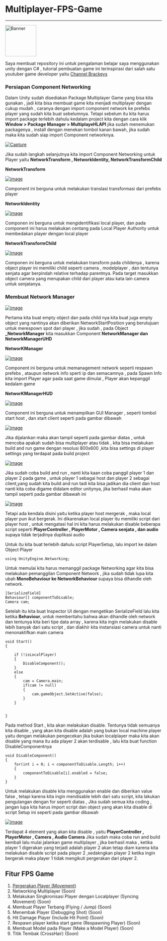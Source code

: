 # Multiplayer-FPS-Game
<hr>
<a href="https://ibb.co/tKKkj19"><img src="https://i.ibb.co/2hhmVpT/Banner.jpg" style="width:100px; margin-left:auto; margin-right:auto;" alt="Banner" border="0"></a>


Saya membuat repository ini untuk pengalaman belajar saya menggunakan unity dengan C# , tutorial pembuatan game ini terinspirasi dari salah satu youtuber game developer yaitu [Channel Brackeys](https://www.youtube.com/user/Brackeys)


### Persiapan Component Networking

Dalam Unity sudah disediakan Package Multiplayer Game yang bisa kita gunakan , jadi kita bisa membuat game kita menjadi multiplayer dengan cukup mudah , caranya dengan import component network ke prefebs player yang sudah kita buat sebelumnya. Tetapi sebelum itu kita harus import package terlebih dahulu kedalam project kita 
dengan cara klik <b>Window > Package Manager > MultiplayeHLAPI</b> jika sudah menemukan packagenya , install dengan menekan tombol kanan bawah, jika sudah maka kita sudah siap import Component networknya.

<a href="https://imgbb.com/"><img src="https://i.ibb.co/BgxFyCP/Capture.jpg" alt="Capture" border="0"></a>

Jika sudah langkah selanjutnya kita import Component Networking untuk Player yaitu <b>NetworkTransform , NetworkIdentity, NetworkTransformChild</b>


<b>NetworkTransform</b>

<a href="https://imgbb.com/"><img src="https://i.ibb.co/cJtfKrX/image.png" alt="image" border="0"></a>

Component ini berguna untuk melakukan translasi transformasi dari prefebs player


<b>NetworkIdentity</b>

<a href="https://imgbb.com/"><img src="https://i.ibb.co/vD7hgJm/image.png" alt="image" border="0"></a>

Componen ini berguna untuk mengidentifikasi local player, dan pada component ini harus melakukan centang pada Local Player Authority untuk membedakan player dengan local player


<b>NetworkTransformChild</b>

<a href="https://imgbb.com/"><img src="https://i.ibb.co/312VZjM/image.png" alt="image" border="0"></a>

Componen ini berguna untuk melakukan transform pada childenya , karena object player ini memiliki child seperti camera , modelplayer , dan tentunya senjata agar berpindah relative terhadap parentnya. Pada target masukkan object camera yang merupakan child dari player atau kata lain camera untuk senjatanya.


### Membuat Network Manager


<a href="https://imgbb.com/"><img src="https://i.ibb.co/7r2KhzC/image.png" alt="image" border="0"></a>

Pertama kita buat empty object dan pada child nya kita buat juga empty object yang nantinya akan diberikan NetworkStartPosition yang berutujuan untuk merespown spot dari player , jika sudah , pada Object <b>_NetworkManager</b> kita masukkan Component <b>NetworkManager dan NetworkManagerUHD</b>

<b>NetworKManager</b>

<a href="https://imgbb.com/"><img src="https://i.ibb.co/PwdX7SV/image.png" alt="image" border="0"></a>

Component ini berguna untuk memanagement network seperti respawn prefebs , ataupun network info sperti ip dan semacamnya , pada Spawn Info kita import Player agar pada saat game dimulai , Player akan kepanggil kedalam game

<b>NetworKManagerHUD</b>

<a href="https://imgbb.com/"><img src="https://i.ibb.co/qxFMw5r/image.png" alt="image" border="0"></a>

Component ini berguna untuk menampilkan GUI Manager , seperti tombol start host , dan start client seperti pada gambar dibawah

<a href="https://imgbb.com/"><img src="https://i.ibb.co/XYsjmVQ/image.png" alt="image" border="0"></a>

Jika dijalankan maka akan tampil seperti pada gambar diatas , untuk mencoba apakah sudah bisa multiplayer atau tidak , kita bisa melakukan build and run game dengan resolusi 800x600 ,kita bisa settings di player settings yang terdapat pada build project 

<a href="https://ibb.co/30rQqW1"><img src="https://i.ibb.co/LCkHW6S/image.png" alt="image" border="0"></a>

Jika sudah coba build and run , nanti kita kaan coba panggil player 1 dan player 2 pada game , untuk player 1 sebagai host dan player 2 sebagai client,yang sudah kita build and run tadi kita bisa jadikan dia client dan host nanti kita coba digame didalam editor unitynya, jika berhasil maka akan tampil seperti pada gambar dibawah ini

<a href="https://ibb.co/hmvwxpL"><img src="https://i.ibb.co/Nyzbgwt/image.png" alt="image" border="0"></a>

Tetapi ada kendala disini yaitu ketika player host mergerak , maka local player pun ikut bergerak. Ini dikarenakan local player itu memiliki script dari player host , untuk mengatasi hal ini kita harus melakukan disable beberapa script seperti <b>PlayerController , PlayerMotor , Camera senjata , dan audio </b> supaya tidak terjadinya duplikasi audio

Untuk itu kita buat terlebih dahulu script PlayerSetup, lalu import ke dalam Object Player

    using UnityEngine.Networking;

Untuk memulai kita harus memanggil package Networking agar kita bisa melakukan pemanggilan Component Network , jika sudah tidak lupa kita ubah <b>MonoBehaviour ke NetworkBehaviour </b> supaya bisa dihandle oleh network.

    [SerializeField]
    Behaviour[] componentToDisable;
    Camera cam;

Setelah itu kita buat Inspector UI dengan mengetikan SerializeField lalu kita ketika <b>Behaviour</b>, untuk memberitahu bahwa akan dihandle oleh network dan tentunya kita beri tipe data array , karena kita ingin melakukan disable lebih banyak dari satu script , dan diakhir kita instansiasi camera untuk nanti menonaktifkan main camera

    void Start()
    {

        if (!isLocalPlayer)
        {
            DisableComponent();
        }
        else
        {
            cam = Camera.main;
            if(cam != null)
            {
                cam.gameObject.SetActive(false);
            }
        }


    }
    
Pada method Start , kita akan melakukan disable. Tentunya tidak semuanya kita disable , yang akan kita disable adalah yang bukan local machine player yaitu dengan melakukan pengecekan jika bukan localplayer maka kita akan disable yang mana itu ada player 2 akan terdisable , lalu kita buat function DisableComponentnya 
 
    void DisableComponent()
    {
        for(int i = 0; i < componentToDisable.Length; i++)
        {
            componentToDisable[i].enabled = false;
        }
    }

Untuk melakukan disable kita menggunakan enable dan diberikan value false , tetapi karena kita ingin mendisable lebih dari satu script, kita lakukan pengulangan dengan for seperti diatas , Jika sudah semua kita coding , jangan lupa kita harus import script dan object yang akan kita disable di script Setup ini seperti pada gambar dibawah

<a href="https://imgbb.com/"><img src="https://i.ibb.co/g7Hv8Tr/image.png" alt="image" border="0"></a>

Terdapat 4 element yang akan kita disable , yaitu <b>PlayerController , PlayerMotor , Camera , Audio Camera</b>
Jika sudah maka coba run and build kembali lalu mulai jalankan game multiplayer , jika berhasil maka , ketika player 1 digerakan yang terjadi adalah player 2 akan tetap diam karena kita melakukan disable script pada player 2 ,sedakngkan player 2 ketika ingin bergerak maka player 1 tidak mengikuti pergerakan dari player 2.



## Fitur FPS Game
  1. [Pergerakan Player (Movement)](https://github.com/RizalFIrdaus/Multiplayer-FPS-Game/tree/Movement-Player)
  2. Networking Multiplayer (Soon)
  3. Melakukan Singkronisasi Player dengan Localplayer (Syncing Movement) (Soon)
  4. Membuat Player Terbang (Flying / Jump) (Soon)
  5. Menembak Player (Debugging Shot) (Soon)
  6. Hit Damage Player (Include Hit Point) (Soon)
  7. Respawn player ketika start game (Respawning Player) (Soon)
  8. Membuat Model pada Player (Make a Model Player) (Soon)
  9. Titik Tembak (CrossHair) (Soon)
  
